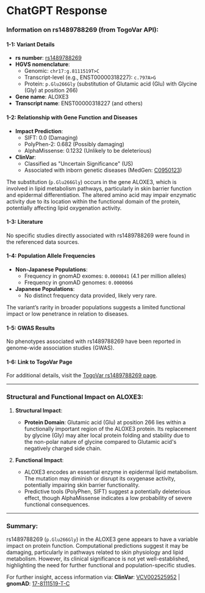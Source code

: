 # ChatGPT Response

### Information on rs1489788269 (from TogoVar API):

#### 1-1: **Variant Details**
- **rs number**: [rs1489788269](https://identifiers.org/dbsnp/rs1489788269)
- **HGVS nomenclature**:
  - Genomic: `chr17:g.8111519T>C`
  - Transcript-level (e.g., ENST00000318227): `c.797A>G`
  - Protein: `p.Glu266Gly` (substitution of Glutamic acid (Glu) with Glycine (Gly) at position 266)
- **Gene name**: ALOXE3
- **Transcript name**: ENST00000318227 (and others)

#### 1-2: **Relationship with Gene Function and Diseases**
- **Impact Prediction**:
  - SIFT: 0.0 (Damaging)
  - PolyPhen-2: 0.682 (Possibly damaging)
  - AlphaMissense: 0.1232 (Unlikely to be deleterious)
- **ClinVar**:
  - Classified as "Uncertain Significance" (US)
  - Associated with inborn genetic diseases (MedGen: [C0950123](https://www.ncbi.nlm.nih.gov/medgen/C0950123))

The substitution (`p.Glu266Gly`) occurs in the gene ALOXE3, which is involved in lipid metabolism pathways, particularly in skin barrier function and epidermal differentiation. The altered amino acid may impair enzymatic activity due to its location within the functional domain of the protein, potentially affecting lipid oxygenation activity.

#### 1-3: **Literature**
No specific studies directly associated with rs1489788269 were found in the referenced data sources.

#### 1-4: **Population Allele Frequencies**
- **Non-Japanese Populations**:
  - Frequency in gnomAD exomes: `0.0000041` (4.1 per million alleles)
  - Frequency in gnomAD genomes: `0.0000066`
- **Japanese Populations**:
  - No distinct frequency data provided, likely very rare.
  
The variant’s rarity in broader populations suggests a limited functional impact or low penetrance in relation to diseases.

#### 1-5: **GWAS Results**
No phenotypes associated with rs1489788269 have been reported in genome-wide association studies (GWAS).

#### 1-6: **Link to TogoVar Page**
For additional details, visit the [TogoVar rs1489788269 page](https://togovar.biosciencedbc.jp/variant/rs1489788269).

---

### Structural and Functional Impact on ALOXE3:
1. **Structural Impact**:
   - **Protein Domain**: Glutamic acid (Glu) at position 266 lies within a functionally important region of the ALOXE3 protein. Its replacement by glycine (Gly) may alter local protein folding and stability due to the non-polar nature of glycine compared to Glutamic acid's negatively charged side chain.

2. **Functional Impact**:
   - ALOXE3 encodes an essential enzyme in epidermal lipid metabolism. The mutation may diminish or disrupt its oxygenase activity, potentially impairing skin barrier functionality.
   - Predictive tools (PolyPhen, SIFT) suggest a potentially deleterious effect, though AlphaMissense indicates a low probability of severe functional consequences.

---

### Summary:
rs1489788269 (`p.Glu266Gly`) in the ALOXE3 gene appears to have a variable impact on protein function. Computational predictions suggest it may be damaging, particularly in pathways related to skin physiology and lipid metabolism. However, its clinical significance is not yet well-established, highlighting the need for further functional and population-specific studies.

For further insight, access information via:
**ClinVar**: [VCV002525952](https://www.ncbi.nlm.nih.gov/clinvar/variation/2525952) | **gnomAD**: [17-8111519-T-C](https://gnomad.broadinstitute.org/variant/17-8111519-T-C?dataset=gnomad_r4)